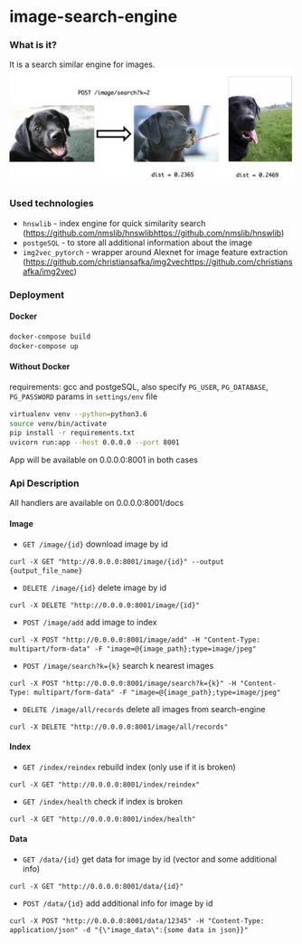 # image-search-engine

### What is it?
It is a search similar engine for images.
![Alt text](https://raw.githubusercontent.com/MarkAntipin/image-search-engine/master/readme_images/search.png)


### Used technologies

* `hnswlib` - index engine for quick similarity search (https://github.com/nmslib/hnswlibhttps://github.com/nmslib/hnswlib)
* `postgeSQL` - to store all additional information about the image
* `img2vec_pytorch` - wrapper around Alexnet for image feature extraction (https://github.com/christiansafka/img2vechttps://github.com/christiansafka/img2vec)


### Deployment
#### Docker
```bash
docker-compose build
docker-compose up
```

#### Without Docker
requirements: gcc and postgeSQL, also specify `PG_USER`, `PG_DATABASE`, `PG_PASSWORD` params in `settings/env` file


```bash
virtualenv venv --python=python3.6
source venv/bin/activate 
pip install -r requirements.txt
uvicorn run:app --host 0.0.0.0 --port 8001
```

App will be available on 0.0.0.0:8001 in both cases


### Api Description
All handlers are available on 0.0.0.0:8001/docs

#### Image
* `GET /image/{id}` download image by id
```curl
curl -X GET "http://0.0.0.0:8001/image/{id}" --output {output_file_name}
```

* `DELETE /image/{id}` delete image by id
```curl
curl -X DELETE "http://0.0.0.0:8001/image/{id}"
```

* `POST /image/add` add image to index
```curl
curl -X POST "http://0.0.0.0:8001/image/add" -H "Content-Type: multipart/form-data" -F "image=@{image_path};type=image/jpeg"
```

* `POST /image/search?k={k}` search k nearest images
```curl
curl -X POST "http://0.0.0.0:8001/image/search?k={k}" -H "Content-Type: multipart/form-data" -F "image=@{image_path};type=image/jpeg"
```

* `DELETE /image/all/records` delete all images from search-engine
```curl
curl -X DELETE "http://0.0.0.0:8001/image/all/records"
```

#### Index
* `GET /index/reindex` rebuild index (only use if it is broken)
```curl
curl -X GET "http://0.0.0.0:8001/index/reindex"
```

* `GET /index/health` check if index is broken
```curl
curl -X GET "http://0.0.0.0:8001/index/health"
```

#### Data
* `GET /data/{id}` get data for image by id (vector and some additional info)
```curl
curl -X GET "http://0.0.0.0:8001/data/{id}"
```

* `POST /data/{id}` add additional info for image by id
```curl
curl -X POST "http://0.0.0.0:8001/data/12345" -H "Content-Type: application/json" -d "{\"image_data\":{some data in json}}"
```

